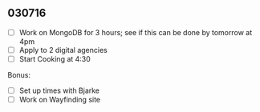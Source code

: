 030716
---

- [ ] Work on MongoDB for 3 hours; see if this can be done by tomorrow at 4pm
- [ ] Apply to 2 digital agencies
- [ ] Start Cooking at 4:30

Bonus:
- [ ] Set up times with Bjarke
- [ ] Work on Wayfinding site
